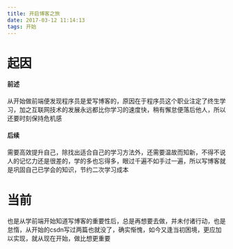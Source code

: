 ```yaml
---
title: 开启博客之旅
date: 2017-03-12 11:14:13
tags: 开始
---
```


# 起因

#### 前述

从开始做前端便发现程序员是爱写博客的，原因在于程序员这个职业注定了终生学习，加之互联网技术的发展永远都比你学习的速度快，稍有懈怠便落后他人，所以还要时刻保持危机感

#### 后续

需要高效提升自己，除找出适合自己的学习方法外，还需要温故而知新，不得不说人的记忆力还是很差的，学的多也忘得多，眼过千遍不如手过一遍，所以写博客就是巩固自己已学会的知识，节约二次学习成本

# 当前

也是从学前端开始知道写博客的重要性后，总是再想要去做，并未付诸行动，也是怠惰，从开始的csdn写过两篇也就没了，确实惭愧，如今又逢当初困境，更应加以实现，就从现在开始，做比想更重要
